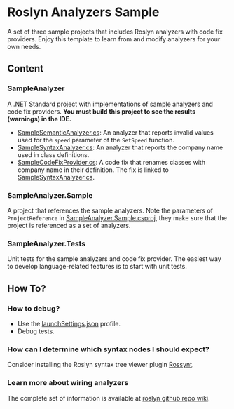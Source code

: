 # Roslyn Analyzers Sample

A set of three sample projects that includes Roslyn analyzers with code fix providers. Enjoy this template to learn from and modify analyzers for your own needs.

## Content
### SampleAnalyzer
A .NET Standard project with implementations of sample analyzers and code fix providers.
**You must build this project to see the results (warnings) in the IDE.**

- [SampleSemanticAnalyzer.cs](SampleSemanticAnalyzer.cs): An analyzer that reports invalid values used for the `speed` parameter of the `SetSpeed` function.
- [SampleSyntaxAnalyzer.cs](SampleSyntaxAnalyzer.cs): An analyzer that reports the company name used in class definitions.
- [SampleCodeFixProvider.cs](SampleCodeFixProvider.cs): A code fix that renames classes with company name in their definition. The fix is linked to [SampleSyntaxAnalyzer.cs](SampleSyntaxAnalyzer.cs).

### SampleAnalyzer.Sample
A project that references the sample analyzers. Note the parameters of `ProjectReference` in [SampleAnalyzer.Sample.csproj](../SampleAnalyzer.Sample/SampleAnalyzer.Sample.csproj), they make sure that the project is referenced as a set of analyzers. 

### SampleAnalyzer.Tests
Unit tests for the sample analyzers and code fix provider. The easiest way to develop language-related features is to start with unit tests.

## How To?
### How to debug?
- Use the [launchSettings.json](Properties/launchSettings.json) profile.
- Debug tests.

### How can I determine which syntax nodes I should expect?
Consider installing the Roslyn syntax tree viewer plugin [Rossynt](https://plugins.jetbrains.com/plugin/16902-rossynt/).

### Learn more about wiring analyzers
The complete set of information is available at [roslyn github repo wiki](https://github.com/dotnet/roslyn/blob/main/docs/wiki/README.md).